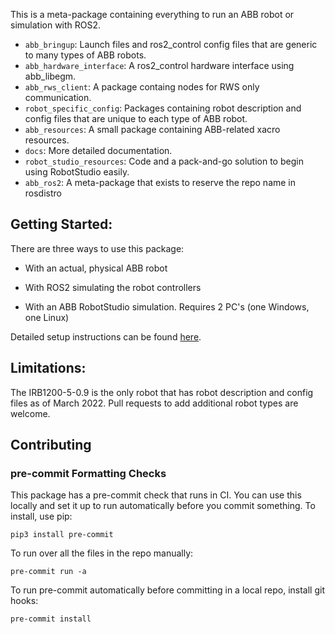 This is a meta-package containing everything to run an ABB robot or simulation with ROS2.

- `abb_bringup`: Launch files and ros2_control config files that are generic to many types of ABB robots.
- `abb_hardware_interface`: A ros2_control hardware interface using abb_libegm.
- `abb_rws_client`: A package containg nodes for RWS only communication.
- `robot_specific_config`: Packages containing robot description and config files that are unique to each type of ABB robot.
- `abb_resources`: A small package containing ABB-related xacro resources.
- `docs`: More detailed documentation.
- `robot_studio_resources`: Code and a pack-and-go solution to begin using RobotStudio easily.
- `abb_ros2`: A meta-package that exists to reserve the repo name in rosdistro

## Getting Started:

There are three ways to use this package:

- With an actual, physical ABB robot

- With ROS2 simulating the robot controllers

- With an ABB RobotStudio simulation. Requires 2 PC's (one Windows, one Linux)

Detailed setup instructions can be found [here](docs/README.md).

## Limitations:

The IRB1200-5-0.9 is the only robot that has robot description and config files as of March 2022. Pull requests to add additional robot types are welcome.

## Contributing

### pre-commit Formatting Checks

This package has a pre-commit check that runs in CI. You can use this locally and set it up to run automatically before you commit something. To install, use pip:

    pip3 install pre-commit

To run over all the files in the repo manually:

    pre-commit run -a

To run pre-commit automatically before committing in a local repo, install git hooks:

    pre-commit install
